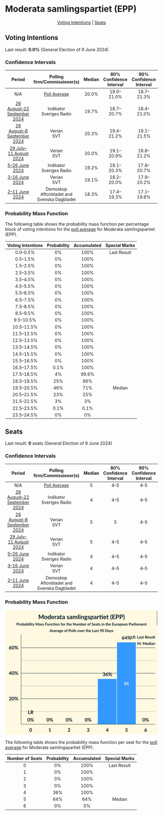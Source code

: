 # Moderata samlingspartiet (EPP)

<p align="center"><a href="#voting-intentions">Voting Intentions</a> | <a href="#seats">Seats</a></p>

## Voting Intentions

Last result: **0.0%** (General Election of 9 June 2024)

### Confidence Intervals

| Period     | Polling firm/Commissioner(s) | Median | 80% Confidence Interval | 90% Confidence Interval | 95% Confidence Interval | 99% Confidence Interval |
|:----------:|:----------------:|:-----------:|:-----------------------:|:-----------------------:|:-----------------------:|:-----------------------:|
| N/A | [Poll Average](average.html) | 20.0% | 19.0–21.0% | 18.7–21.3% | 18.4–21.6% | 17.9–22.0% |
| [26 August–22 September 2024](2024-09-22-Indikator.html) | Indikator <br> Sveriges Radio | 19.7% | 18.7–20.7% | 18.4–21.0% | 18.2–21.3% | 17.7–21.8% |
| [26 August–8 September 2024](2024-09-08-Verian.html) | Verian <br> SVT | 20.3% | 19.4–21.2% | 19.1–21.5% | 18.9–21.7% | 18.5–22.2% |
| [29 July–11 August 2024](2024-08-11-Verian.html) | Verian <br> SVT | 20.0% | 19.1–20.9% | 18.8–21.2% | 18.6–21.4% | 18.2–21.9% |
| [5–26 June 2024](2024-06-26-Indikator.html) | Indikator <br> Sveriges Radio | 19.2% | 18.1–20.3% | 17.8–20.7% | 17.6–21.0% | 17.1–21.5% |
| [3–16 June 2024](2024-06-16-Verian.html) | Verian <br> SVT | 19.1% | 18.2–20.0% | 17.9–20.2% | 17.7–20.5% | 17.3–20.9% |
| [2–11 June 2024](2024-06-11-Demoskop.html) | Demoskop <br> Aftonbladet and Svenska Dagbladet | 18.3% | 17.4–19.3% | 17.1–19.6% | 16.9–19.8% | 16.4–20.3% |

### Probability Mass Function

The following table shows the probability mass function per percentage block of voting intentions for the [poll average](average.html) for Moderata samlingspartiet (EPP).

| Voting Intentions | Probability | Accumulated | Special Marks |
|:-----------------:|:-----------:|:-----------:|:-------------:|
| 0.0–0.5% | 0% | 100% | Last Result |
| 0.5–1.5% | 0% | 100% |  |
| 1.5–2.5% | 0% | 100% |  |
| 2.5–3.5% | 0% | 100% |  |
| 3.5–4.5% | 0% | 100% |  |
| 4.5–5.5% | 0% | 100% |  |
| 5.5–6.5% | 0% | 100% |  |
| 6.5–7.5% | 0% | 100% |  |
| 7.5–8.5% | 0% | 100% |  |
| 8.5–9.5% | 0% | 100% |  |
| 9.5–10.5% | 0% | 100% |  |
| 10.5–11.5% | 0% | 100% |  |
| 11.5–12.5% | 0% | 100% |  |
| 12.5–13.5% | 0% | 100% |  |
| 13.5–14.5% | 0% | 100% |  |
| 14.5–15.5% | 0% | 100% |  |
| 15.5–16.5% | 0% | 100% |  |
| 16.5–17.5% | 0.1% | 100% |  |
| 17.5–18.5% | 4% | 99.9% |  |
| 18.5–19.5% | 25% | 96% |  |
| 19.5–20.5% | 46% | 71% | Median |
| 20.5–21.5% | 23% | 25% |  |
| 21.5–22.5% | 3% | 3% |  |
| 22.5–23.5% | 0.1% | 0.1% |  |
| 23.5–24.5% | 0% | 0% |  |


## Seats

Last result: **0** seats (General Election of 9 June 2024)

### Confidence Intervals

| Period     | Polling firm/Commissioner(s) | Median | 80% Confidence Interval | 90% Confidence Interval | 95% Confidence Interval | 99% Confidence Interval |
|:----------:|:----------------:|:------:|:-----------------------:|:-----------------------:|:-----------------------:|:-----------------------:|
| N/A | [Poll Average](average.html) | 5 | 4–5 | 4–5 | 4–5 | 4–5 |
| [26 August–22 September 2024](2024-09-22-Indikator.html) | Indikator <br> Sveriges Radio | 4 | 4–5 | 4–5 | 4–5 | 4–5 |
| [26 August–8 September 2024](2024-09-08-Verian.html) | Verian <br> SVT | 5 | 5 | 4–5 | 4–5 | 4–5 |
| [29 July–11 August 2024](2024-08-11-Verian.html) | Verian <br> SVT | 5 | 4–5 | 4–5 | 4–5 | 4–5 |
| [5–26 June 2024](2024-06-26-Indikator.html) | Indikator <br> Sveriges Radio | 4 | 4–5 | 4–5 | 4–5 | 4–5 |
| [3–16 June 2024](2024-06-16-Verian.html) | Verian <br> SVT | 4 | 4–5 | 4–5 | 4–5 | 4–5 |
| [2–11 June 2024](2024-06-11-Demoskop.html) | Demoskop <br> Aftonbladet and Svenska Dagbladet | 4 | 4–5 | 4–5 | 4–5 | 4–5 |

### Probability Mass Function

![Graph with seats probability mass function not yet produced](average-seats-pmf-moderatasamlingspartietepp.png "Seats Probability Mass Function")

The following table shows the probability mass function per seat for the [poll average](average.html) for Moderata samlingspartiet (EPP).

| Number of Seats | Probability | Accumulated | Special Marks |
|:---------------:|:-----------:|:-----------:|:-------------:|
| 0 | 0% | 100% | Last Result |
| 1 | 0% | 100% |  |
| 2 | 0% | 100% |  |
| 3 | 0% | 100% |  |
| 4 | 36% | 100% |  |
| 5 | 64% | 64% | Median |
| 6 | 0% | 0% |  |


